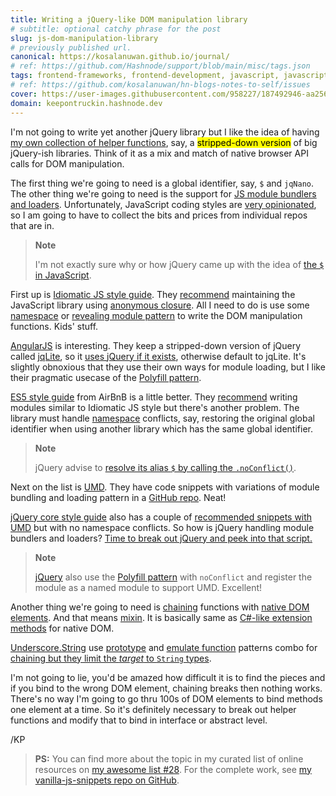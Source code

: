 ```yaml
---
title: Writing a jQuery-like DOM manipulation library
# subtitle: optional catchy phrase for the post
slug: js-dom-manipulation-library
# previously published url.
canonical: https://kosalanuwan.github.io/journal/
# ref: https://github.com/Hashnode/support/blob/main/misc/tags.json
tags: frontend-frameworks, frontend-development, javascript, javascript-library
# ref: https://github.com/kosalanuwan/hn-blogs-notes-to-self/issues
cover: https://user-images.githubusercontent.com/958227/187492946-aa256667-d053-4ce2-92be-f76c62275ae6.png?auto=compress
domain: keepontruckin.hashnode.dev
---
```


I'm not going to write yet another jQuery library but I like the idea of having [my own collection of helper functions][nano-dom-js], say, a <mark>stripped-down version</mark> of big jQuery-ish libraries. Think of it as a mix and match of native browser API calls for DOM manipulation.

[nano-dom-js]: https://github.com/kosalanuwan/vanilla-js-snippets/tree/main/helper-jquery-nano

The first thing we're going to need is a global identifier, say, `$` and `jqNano`. The other thing we're going to need is the support for [JS module bundlers and loaders][what-is-udm]. Unfortunately, JavaScript coding styles are [very opinionated][style-guides], so I am going to have to collect the bits and prices from individual repos that are in.

> **Note**
>
> I'm not exactly sure why or how jQuery came up with the idea of [the `$` in JavaScript][what-is-dollar-sign-in-js].

[what-is-dollar-sign-in-js]: https://www.quora.com/What-does-mean-in-JavaScript-2/answer/Andrew-Smith-1766
[what-is-udm]: https://dev.to/iggredible/what-the-heck-are-cjs-amd-umd-and-esm-ikm
[style-guides]: https://javascript.info/coding-style#style-guides



First up is [Idiomatic JS style guide][idiomatic-js]. They [recommend][idiomatic-js-modules] maintaining the JavaScript library using [anonymous closure][what-is-anonymous-closure]. All I need to do is use some [namespace][what-is-namespace] or [revealing module pattern][what-is-revealing-module-pattern] to write the DOM manipulation functions. Kids' stuff.

[idiomatic-js]: https://github.com/rwaldron/idiomatic.js
[idiomatic-js-modules]: https://github.com/rwaldron/idiomatic.js#practical
[what-is-anonymous-closure]: https://web.archive.org/web/20171201033208/http://benalman.com/news/2010/11/immediately-invoked-function-expression/#iife
[what-is-revealing-module-pattern]: https://vanillajstoolkit.com/boilerplates/revealing-module-pattern/



[AngularJS][angular-js] is interesting. They keep a stripped-down version of jQuery called [jqLite][jqlite-js], so it [uses jQuery if it exists][angular-js-use-jquery-if-found], otherwise default to jqLite. It's slightly obnoxious that they use their own ways for module loading, but I like their pragmatic usecase of the [Polyfill pattern][what-is-polyfill].

[angular-js]: https://github.com/angular/angular.js
[jqlite-js]: https://github.com/angular/angular.js/blob/master/src/jqLite.js#L318
[angular-js-use-jquery-if-found]: https://github.com/angular/angular.js/blob/master/src/Angular.js#L1901-L1951
[what-is-polyfill]: https://javascript.info/polyfills

[ES5 style guide][airbnb-style-guide-js] from AirBnB is a little better. They [recommend][airbnb-js-modules] writing modules similar to Idiomatic JS style but there's another problem. The library must handle [namespace][what-is-namespace] conflicts, say, restoring the original global identifier when using another library which has the same global identifier. 

> **Note**
>
> jQuery advise to [resolve its alias `$` by calling the `.noConflict()`][jquery-no-conflict].

[airbnb-style-guide-js]: https://github.com/airbnb/javascript/tree/es5-deprecated/es5
[airbnb-js-modules]: https://github.com/airbnb/javascript/tree/es5-deprecated/es5#modules
[what-is-namespace]: https://www.oreilly.com/library/view/learning-javascript-design/9781449334840/ch13s15.html
[jquery-no-conflict]: https://api.jquery.com/jQuery.noConflict/



Next on the list is [UMD][umd-js]. They have code snippets with variations of module bundling and loading pattern in a [GitHub repo][umd-js-samples]. Neat!

[umd-js]: https://dev.to/iggredible/what-the-heck-are-cjs-amd-umd-and-esm-ikm
[umd-js-samples]: https://github.com/umdjs/umd

[jQuery core style guide][jquery-core] also has a couple of [recommended snippets with UMD][jquery-modules] but with no namespace conflicts. So how is jQuery handling module bundlers and loaders? [Time to break out jQuery and peek into that script.][jquery-v1]

> **Note**
>
> [jQuery][jquery-v1] also use the [Polyfill pattern][what-is-polyfill] with `noConflict` and register the module as a named module to support UMD. Excellent!

[jquery-core]: https://contribute.jquery.org/style-guide/js/
[jquery-modules]: https://contribute.jquery.org/style-guide/js/#full-file-closures
[jquery-v1]: https://ajax.googleapis.com/ajax/libs/jquery/1.12.4/jquery.js



Another thing we're going to need is [chaining][what-is-chaining] functions with [native DOM elements][what-is-native-dom]. And that means [mixin][what-is-mixin]. It is basically same as [C#-like extension methods][what-is-extension-methods-in-csharp] for native DOM.

[what-is-chaining]: https://developer.mozilla.org/en-US/docs/Web/JavaScript/Inheritance_and_the_prototype_chain
[what-is-native-dom]: https://developer.mozilla.org/en-US/docs/Web/API/Document_Object_Model
[what-is-mixin]: https://developer.mozilla.org/en-US/docs/Glossary/Mixin
[what-is-extension-methods-in-csharp]: https://

[Underscore.String][underscore-string] use [prototype][what-is-prototype-inheritance] and [emulate function][what-is-emulate-methods] patterns combo for [chaining but they limit the *target* to `String` types][underscore-string-chaining].

[underscore-string]: https://github.com/esamattis/underscore.string
[what-is-prototype-inheritance]: https://github.com/getify/You-Dont-Know-JS/blob/1st-ed/this%20%26%20object%20prototypes/ch5.md
[what-is-emulate-methods]: https://developer.mozilla.org/en-US/docs/Web/JavaScript/Closures#Emulating_private_methods_with_closures

[underscore-string-chaining]: https://github.com/esamattis/underscore.string/blob/6a65c389135c432f77df27f606f8457849f662f2/index.js#L98-L116

I'm not going to lie, you'd be amazed how difficult it is to find the pieces and if you bind to the wrong DOM element, chaining breaks then nothing works. There's no way I'm going to go thru 100s of DOM elements to bind methods one element at a time. So it's definitely necessary to break out helper functions and modify that to bind in interface or abstract level.



/KP



> **PS:** You can find more about the topic in my curated list of online resources on [my awesome list #28][more-info]. For the complete work, see [my vanilla-js-snippets repo on GitHub][gh-repo].

[more-info]: https://github.com/kosalanuwan/keep-on-truckin/discussions/#readme
[gh-repo]: https://github.com/kosalanuwan/vanilla-js-snippets/#readme

